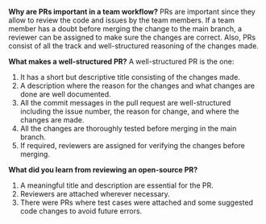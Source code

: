 **Why are PRs important in a team workflow?**
PRs are important since they allow to review the code and issues by the team members. If a team member has a doubt before merging the change to the main branch, a reviewer can be assigned to make sure the changes are correct. Also, PRs consist of all the track and well-structured reasoning of the changes made.

**What makes a well-structured PR?**
A well-structured PR is the one:
1. It has a short but descriptive title consisting of the changes made.
2. A description where the reason for the changes and what changes are done are well documented.
3. All the commit messages in the pull request are well-structured including the issue number, the reason for change, and where the changes are made.
4. All the changes are thoroughly tested before merging in the main branch.
5. If required, reviewers are assigned for verifying the changes before merging.

**What did you learn from reviewing an open-source PR?**
1. A meaningful title and description are essential for the PR.
2. Reviewers are attached wherever necessary.
3. There were PRs where test cases were attached and some suggested code changes to avoid future errors.
